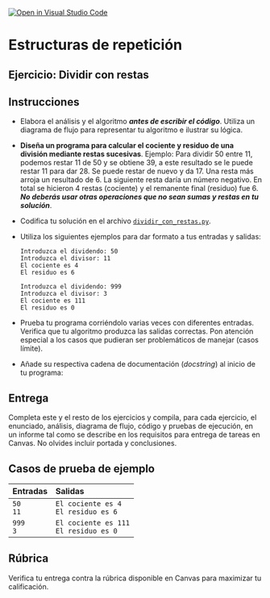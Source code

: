 [![Open in Visual Studio Code](https://classroom.github.com/assets/open-in-vscode-718a45dd9cf7e7f842a935f5ebbe5719a5e09af4491e668f4dbf3b35d5cca122.svg)](https://classroom.github.com/online_ide?assignment_repo_id=12514470&assignment_repo_type=AssignmentRepo)
# Estructuras de repetición
## Ejercicio: Dividir con restas


## Instrucciones
- Elabora el análisis y el algoritmo ***antes de escribir el código***. Utiliza un diagrama de flujo para representar tu algoritmo e ilustrar su lógica.

- **Diseña un programa para calcular el cociente y residuo de una división mediante restas sucesivas**. Ejemplo: Para dividir 50 entre 11, podemos restar 11 de 50 y se obtiene 39, a este resultado se le puede restar 11 para dar 28. Se puede restar de nuevo y da 17. Una resta más arroja un resultado de 6. La siguiente resta daría un número negativo. En total se hicieron 4 restas (cociente) y el remanente final (residuo) fue 6. ***No deberás usar otras operaciones que no sean sumas y restas en tu solución***.

- Codifica tu solución en el archivo [`dividir_con_restas.py`](/dividir_con_restas.py).
   
- Utiliza los siguientes ejemplos para dar formato a tus entradas y salidas:
  ```
  Introduzca el dividendo: 50
  Introduzca el divisor: 11
  El cociente es 4
  El residuo es 6
  
  Introduzca el dividendo: 999
  Introduzca el divisor: 3
  El cociente es 111
  El residuo es 0
  ```
  
- Prueba tu programa corriéndolo varias veces con diferentes entradas. Verifica que tu algoritmo produzca las salidas correctas. Pon atención especial a los casos que pudieran ser problemáticos de manejar (casos límite).

- Añade su respectiva cadena de documentación (*docstring*) al inicio de tu programa:

## Entrega
Completa este y el resto de los ejercicios y compila, para cada ejercicio, el enunciado, análisis, diagrama de flujo, código y pruebas de ejecución, en un informe tal como se describe en los requisitos para entrega de tareas en Canvas. No olvides incluir portada y conclusiones.

## Casos de prueba de ejemplo
| Entradas | Salidas |
|:---------|:--------|
| `50`<br>`11` | `El cociente es 4`<br>`El residuo es 6`|
| `999`<br>`3` | `El cociente es 111`<br>`El residuo es 0`|

## Rúbrica
Verifica tu entrega contra la rúbrica disponible en Canvas para maximizar tu calificación.